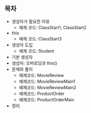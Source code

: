 ## 목차
- 생성자가 필요한 이유
  - 예제 코드: ClassStart1, ClassStart2
- this
  - 예제 코드: ClassStart3 
- 생성자 도입
  - 예제 코드: Student
- 기본 생성자
- 생성자: 오버로딩과 this()
- 문제와 풀이
  - 예제코드: MovieReview
  - 예제코드: MovieReviewMain1
  - 예제코드: MovieReviewMain2
  - 예제코드: ProductOrder
  - 예제코드: ProductOrderMain
- 정리

